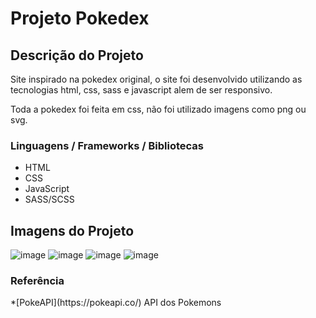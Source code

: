 <h1> Projeto Pokedex </h1>

<h2> Descrição do Projeto </h2>

<p> Site inspirado na pokedex original, o site foi desenvolvido utilizando as tecnologias html, css, sass e javascript alem de ser responsivo.</p>
<p> Toda a pokedex foi feita em css, não foi utilizado imagens como png ou svg.</p>
<h3>Linguagens / Frameworks / Bibliotecas</h3>

* HTML
* CSS 
* JavaScript
* SASS/SCSS

<h2> Imagens do Projeto </h2>

![image](https://user-images.githubusercontent.com/12920246/116301236-33aeb800-a776-11eb-951f-8d037cae0e59.png)
![image](https://user-images.githubusercontent.com/12920246/116301250-3a3d2f80-a776-11eb-95ed-ef435ec854d7.png)
![image](https://user-images.githubusercontent.com/12920246/116301289-43c69780-a776-11eb-8692-98b8ad29e811.png)
![image](https://user-images.githubusercontent.com/12920246/116301331-4e812c80-a776-11eb-8c15-a7b513cfb835.png)

<h3> Referência </h3>
*[PokeAPI](https://pokeapi.co/) API dos Pokemons
